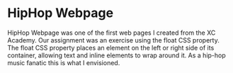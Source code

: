 # HipHop Webpage
HipHop Webpage was one of the first web pages I created from the XC Academy. Our assignment was an exercise using the float CSS property. 
The float CSS property places an element on the left or right side of its container, allowing text and inline elements to wrap around it. 
As a hip-hop music fanatic this is what I envisioned.



